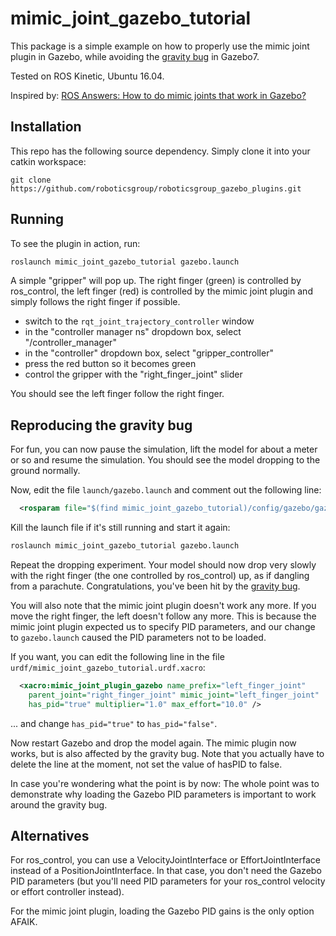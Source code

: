 mimic_joint_gazebo_tutorial
===========================

This package is a simple example on how to properly use the mimic joint plugin
in Gazebo, while avoiding the [gravity
bug](https://github.com/ros-simulation/gazebo_ros_pkgs/issues/612) in Gazebo7.

Tested on ROS Kinetic, Ubuntu 16.04.

Inspired by: [ROS Answers: How to do mimic joints that work in Gazebo?](https://answers.ros.org/question/283537/how-to-do-mimic-joints-that-work-in-gazebo/?answer=283550#post-id-283550)

Installation
------------

This repo has the following source dependency. Simply clone it into your catkin workspace:

    git clone https://github.com/roboticsgroup/roboticsgroup_gazebo_plugins.git


Running
-------

To see the plugin in action, run:

```bash
roslaunch mimic_joint_gazebo_tutorial gazebo.launch
```

A simple "gripper" will pop up. The right finger (green) is controlled by
ros_control, the left finger (red) is controlled by the mimic joint plugin and
simply follows the right finger if possible.

* switch to the `rqt_joint_trajectory_controller` window
* in the "controller manager ns" dropdown box, select "/controller_manager"
* in the "controller" dropdown box, select "gripper_controller"
* press the red button so it becomes green
* control the gripper with the "right_finger_joint" slider

You should see the left finger follow the right finger.


Reproducing the gravity bug
---------------------------

For fun, you can now pause the simulation, lift the model for about a meter or
so and resume the simulation. You should see the model dropping to the ground
normally.

Now, edit the file `launch/gazebo.launch` and comment out the following line:

```xml
  <rosparam file="$(find mimic_joint_gazebo_tutorial)/config/gazebo/gazebo_controller.yaml" command="load" />
```

Kill the launch file if it's still running and start it again:

```bash
roslaunch mimic_joint_gazebo_tutorial gazebo.launch
```

Repeat the dropping experiment. Your model should now drop very slowly with the
right finger (the one controlled by ros_control) up, as if dangling from a
parachute. Congratulations, you've been hit by the [gravity
bug](https://github.com/ros-simulation/gazebo_ros_pkgs/issues/612).

You will also note that the mimic joint plugin doesn't work any more. If you
move the right finger, the left doesn't follow any more. This is because the
mimic joint plugin expected us to specify PID parameters, and our change to
`gazebo.launch` caused the PID parameters not to be loaded.

If you want, you can edit the following line in the file `urdf/mimic_joint_gazebo_tutorial.urdf.xacro`:

```xml
  <xacro:mimic_joint_plugin_gazebo name_prefix="left_finger_joint"
    parent_joint="right_finger_joint" mimic_joint="left_finger_joint"
    has_pid="true" multiplier="1.0" max_effort="10.0" />
```

... and change `has_pid="true"` to `has_pid="false"`.

Now restart Gazebo and drop the model again. The mimic plugin now works, but is
also affected by the gravity bug. Note that you actually have to delete the
line at the moment, not set the value of hasPID to false.

In case you're wondering what the point is by now: The whole point was to
demonstrate why loading the Gazebo PID parameters is important to work around
the gravity bug.


Alternatives
------------

For ros_control, you can use a VelocityJointInterface or EffortJointInterface
instead of a PositionJointInterface. In that case, you don't need the Gazebo
PID parameters (but you'll need PID parameters for your ros_control velocity or
effort controller instead).

For the mimic joint plugin, loading the Gazebo PID gains is the only option AFAIK.
